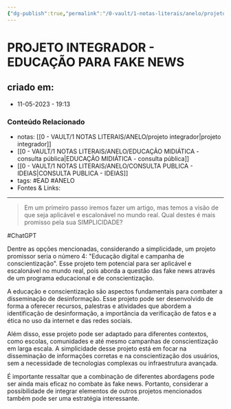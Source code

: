 ```yaml
---
{"dg-publish":true,"permalink":"/0-vault/1-notas-literais/anelo/projeto-integrador-educacao-para-fake-news/","tags":["EAD","ANELO","ChatGPT"],"dgHomeLink":true,"dgShowLocalGraph":true,"dgShowFileTree":true,"dgEnableSearch":true}
---
```


# PROJETO INTEGRADOR - EDUCAÇÃO PARA FAKE NEWS

## criado em: 
-  11-05-2023 - 19:13

### Conteúdo Relacionado
- notas: [[0 - VAULT/1 NOTAS LITERAIS/ANELO/projeto integrador\|projeto integrador]]
- [[0 - VAULT/1 NOTAS LITERAIS/ANELO/EDUCAÇÃO MIDIÁTICA - consulta pública\|EDUCAÇÃO MIDIÁTICA - consulta pública]]
- [[0 - VAULT/1 NOTAS LITERAIS/ANELO/CONSULTA PUBLICA - IDEIAS\|CONSULTA PUBLICA - IDEIAS]]
- tags: #EAD #ANELO 
- Fontes & Links: 

---


>Em um primeiro passo iremos fazer um artigo, mas temos a visão de que seja aplicável e escalonável no mundo real. Qual destes é mais promisso pela sua SIMPLICIDADE?

#ChatGPT

Dentre as opções mencionadas, considerando a simplicidade, um projeto promissor seria o número 4: "Educação digital e campanha de conscientização". Esse projeto tem potencial para ser aplicável e escalonável no mundo real, pois aborda a questão das fake news através de um programa educacional e de conscientização.

A educação e conscientização são aspectos fundamentais para combater a disseminação de desinformação. Esse projeto pode ser desenvolvido de forma a oferecer recursos, palestras e atividades que abordem a identificação de desinformação, a importância da verificação de fatos e a ética no uso da internet e das redes sociais.

Além disso, esse projeto pode ser adaptado para diferentes contextos, como escolas, comunidades e até mesmo campanhas de conscientização em larga escala. A simplicidade desse projeto está em focar na disseminação de informações corretas e na conscientização dos usuários, sem a necessidade de tecnologias complexas ou infraestrutura avançada.

É importante ressaltar que a combinação de diferentes abordagens pode ser ainda mais eficaz no combate às fake news. Portanto, considerar a possibilidade de integrar elementos de outros projetos mencionados também pode ser uma estratégia interessante.